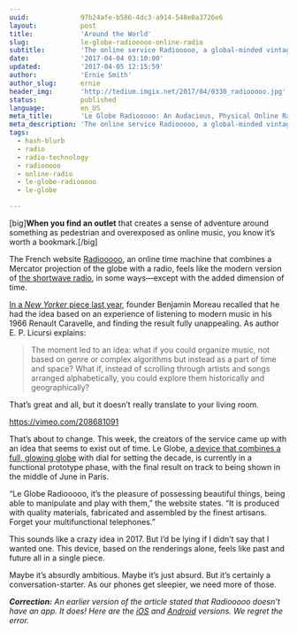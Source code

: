 ```yaml
---
uuid:             97b24afe-b586-4dc3-a914-548e0a3726e6
layout:           post
title:            'Around the World'
slug:             le-globe-radiooooo-online-radio
subtitle:         'The online service Radiooooo, a global-minded vintage music project, eyes a physical form of its really awesome idea. '
date:             '2017-04-04 03:10:00'
updated:          '2017-04-05 12:15:59'
author:           'Ernie Smith'
author_slug:      ernie
header_img:       'http://tedium.imgix.net/2017/04/0330_radiooooo.jpg'
status:           published
language:         en_US
meta_title:       'Le Globe Radiooooo: An Audacious, Physical Online Radio'
meta_description: 'The online service Radiooooo, a global-minded vintage music project, eyes a physical form of its really awesome idea. '
tags:
  - hash-blurb
  - radio
  - radio-technology
  - radiooooo
  - online-radio
  - le-globe-radiooooo
  - le-globe

---
```


[big]**When you find an outlet** that creates a sense of adventure around something as pedestrian and overexposed as online music, you know it’s worth a bookmark.[/big]

The French website [Radiooooo](http://radiooooo.com/), an online time machine that combines a Mercator projection of the globe with a radio, feels like the modern version of [the shortwave radio](http://amzn.to/2owqRbc), in some ways—except with the added dimension of time.

[In a *New Yorker* piece last year](http://www.newyorker.com/culture/culture-desk/radiooooo-the-hit-tune-time-machine), founder Benjamin Moreau recalled that he had the idea based on an experience of listening to modern music in his 1966 Renault Caravelle, and finding the result fully unappealing. As author E. P. Licursi explains:

> The moment led to an idea: what if you could organize music, not based on genre or complex algorithms but instead as a part of time and space? What if, instead of scrolling through artists and songs arranged alphabetically, you could explore them historically and geographically?

That’s great and all, but it doesn’t really translate to your living room.

https://vimeo.com/208681091

That’s about to change. This week, the creators of the service came up with an idea that seems to exist out of time. Le Globe, [a device that combines a full, glowing globe](https://www.legloberadiooooo.com/) with dial for setting the decade, is currently in a functional prototype phase, with the final result on track to being shown in the middle of June in Paris.

“Le Globe Radiooooo, it’s the pleasure of possessing beautiful things, being able to manipulate and play with them,” the website states. “It is produced with quality materials, fabricated and assembled by the finest artisans. Forget your multifunctional telephones.”

This sounds like a crazy idea in 2017. But I’d be lying if I didn’t say that I wanted one. This device, based on the renderings alone, feels like past and future all in a single piece.

Maybe it’s absurdly ambitious. Maybe it’s just absurd. But it’s certainly a conversation-starter. As our phones get sleepier, we need more of those.

_**Correction:** An earlier version of the article stated that Radiooooo doesn't have an app. It does! Here are the [iOS](https://itunes.apple.com/us/app/radiooooo/id893151807) and [Android](https://play.google.com/store/apps/details?id=fr.quematech.radiooooo.app) versions. We regret the error._
